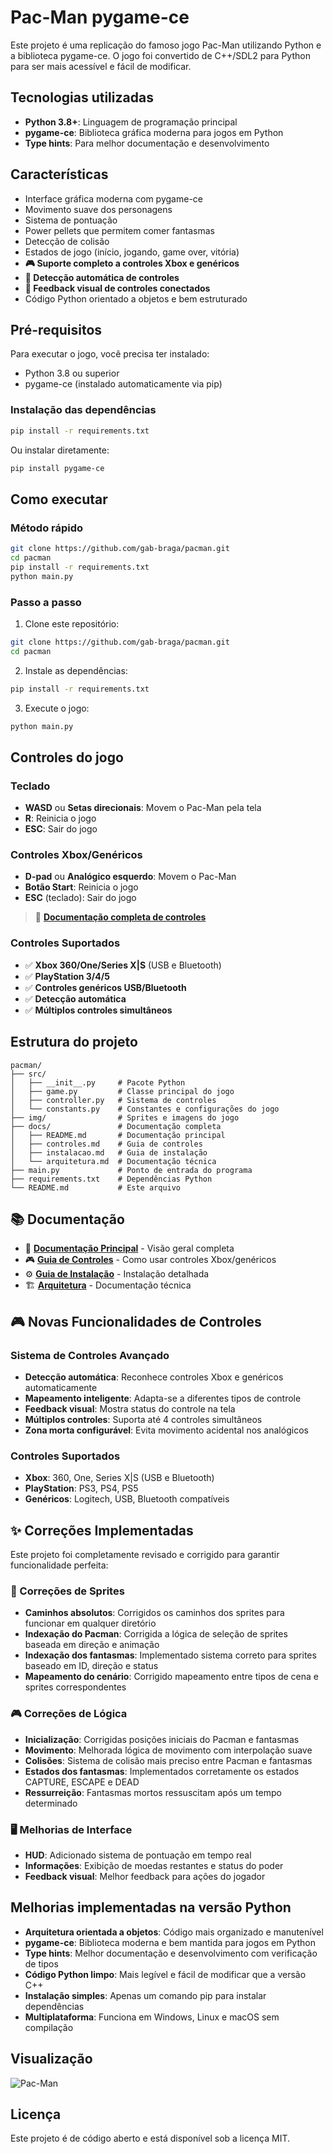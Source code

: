 # Pac-Man pygame-ce

Este projeto é uma replicação do famoso jogo Pac-Man utilizando Python e a biblioteca pygame-ce.
O jogo foi convertido de C++/SDL2 para Python para ser mais acessível e fácil de modificar.

## Tecnologias utilizadas

* **Python 3.8+**: Linguagem de programação principal
* **pygame-ce**: Biblioteca gráfica moderna para jogos em Python
* **Type hints**: Para melhor documentação e desenvolvimento

## Características

* Interface gráfica moderna com pygame-ce
* Movimento suave dos personagens
* Sistema de pontuação
* Power pellets que permitem comer fantasmas
* Detecção de colisão
* Estados de jogo (início, jogando, game over, vitória)
* **🎮 Suporte completo a controles Xbox e genéricos**
* **🔧 Detecção automática de controles**
* **📱 Feedback visual de controles conectados**
* Código Python orientado a objetos e bem estruturado

## Pré-requisitos

Para executar o jogo, você precisa ter instalado:

* Python 3.8 ou superior
* pygame-ce (instalado automaticamente via pip)

### Instalação das dependências

```bash
pip install -r requirements.txt
```

Ou instalar diretamente:

```bash
pip install pygame-ce
```

## Como executar

### Método rápido
```bash
git clone https://github.com/gab-braga/pacman.git
cd pacman
pip install -r requirements.txt
python main.py
```

### Passo a passo

1. Clone este repositório:
```bash
git clone https://github.com/gab-braga/pacman.git
cd pacman
```

2. Instale as dependências:
```bash
pip install -r requirements.txt
```

3. Execute o jogo:
```bash
python main.py
```

## Controles do jogo

### Teclado
* **WASD** ou **Setas direcionais**: Movem o Pac-Man pela tela
* **R**: Reinicia o jogo
* **ESC**: Sair do jogo

### Controles Xbox/Genéricos
* **D-pad** ou **Analógico esquerdo**: Movem o Pac-Man
* **Botão Start**: Reinicia o jogo
* **ESC** (teclado): Sair do jogo

> 📖 **[Documentação completa de controles](docs/controles.md)**

### Controles Suportados
- ✅ **Xbox 360/One/Series X|S** (USB e Bluetooth)
- ✅ **PlayStation 3/4/5**
- ✅ **Controles genéricos USB/Bluetooth**
- ✅ **Detecção automática**
- ✅ **Múltiplos controles simultâneos**

## Estrutura do projeto

```
pacman/
├── src/
│   ├── __init__.py     # Pacote Python
│   ├── game.py         # Classe principal do jogo
│   ├── controller.py   # Sistema de controles
│   └── constants.py    # Constantes e configurações do jogo
├── img/                # Sprites e imagens do jogo
├── docs/               # Documentação completa
│   ├── README.md       # Documentação principal
│   ├── controles.md    # Guia de controles
│   ├── instalacao.md   # Guia de instalação
│   └── arquitetura.md  # Documentação técnica
├── main.py             # Ponto de entrada do programa
├── requirements.txt    # Dependências Python
└── README.md           # Este arquivo
```

## 📚 Documentação

- 📖 **[Documentação Principal](docs/README.md)** - Visão geral completa
- 🎮 **[Guia de Controles](docs/controles.md)** - Como usar controles Xbox/genéricos
- ⚙️ **[Guia de Instalação](docs/instalacao.md)** - Instalação detalhada
- 🏗️ **[Arquitetura](docs/arquitetura.md)** - Documentação técnica

## 🎮 Novas Funcionalidades de Controles

### Sistema de Controles Avançado
* **Detecção automática**: Reconhece controles Xbox e genéricos automaticamente
* **Mapeamento inteligente**: Adapta-se a diferentes tipos de controle
* **Feedback visual**: Mostra status do controle na tela
* **Múltiplos controles**: Suporta até 4 controles simultâneos
* **Zona morta configurável**: Evita movimento acidental nos analógicos

### Controles Suportados
- **Xbox**: 360, One, Series X|S (USB e Bluetooth)
- **PlayStation**: PS3, PS4, PS5
- **Genéricos**: Logitech, USB, Bluetooth compatíveis

## ✨ Correções Implementadas

Este projeto foi completamente revisado e corrigido para garantir funcionalidade perfeita:

### 🔧 Correções de Sprites
* **Caminhos absolutos**: Corrigidos os caminhos dos sprites para funcionar em qualquer diretório
* **Indexação do Pacman**: Corrigida a lógica de seleção de sprites baseada em direção e animação
* **Indexação dos fantasmas**: Implementado sistema correto para sprites baseado em ID, direção e status
* **Mapeamento do cenário**: Corrigido mapeamento entre tipos de cena e sprites correspondentes

### 🎮 Correções de Lógica
* **Inicialização**: Corrigidas posições iniciais do Pacman e fantasmas
* **Movimento**: Melhorada lógica de movimento com interpolação suave
* **Colisões**: Sistema de colisão mais preciso entre Pacman e fantasmas
* **Estados dos fantasmas**: Implementados corretamente os estados CAPTURE, ESCAPE e DEAD
* **Ressurreição**: Fantasmas mortos ressuscitam após um tempo determinado

### 🖥️ Melhorias de Interface
* **HUD**: Adicionado sistema de pontuação em tempo real
* **Informações**: Exibição de moedas restantes e status do poder
* **Feedback visual**: Melhor feedback para ações do jogador

## Melhorias implementadas na versão Python

* **Arquitetura orientada a objetos**: Código mais organizado e manutenível
* **pygame-ce**: Biblioteca moderna e bem mantida para jogos em Python
* **Type hints**: Melhor documentação e desenvolvimento com verificação de tipos
* **Código Python limpo**: Mais legível e fácil de modificar que a versão C++
* **Instalação simples**: Apenas um comando pip para instalar dependências
* **Multiplataforma**: Funciona em Windows, Linux e macOS sem compilação

## Visualização

![Pac-Man](https://github.com/gab-braga/pacman/blob/master/pacman.gif)

## Licença

Este projeto é de código aberto e está disponível sob a licença MIT.